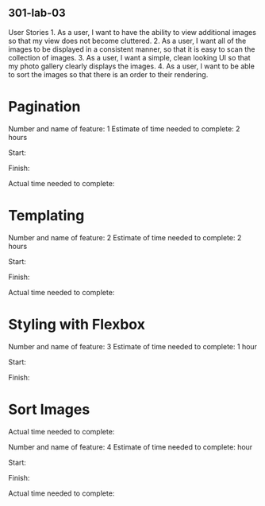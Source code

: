 ## 301-lab-03

User Stories
    1. As a user, I want to have the ability to view additional images so that my view does not become cluttered.
    2. As a user, I want all of the images to be displayed in a consistent manner, so that it is easy to scan the collection of images.
    3. As a user, I want a simple, clean looking UI so that my photo gallery clearly displays the images.
    4. As a user, I want to be able to sort the images so that there is an order to their rendering.

# Pagination
Number and name of feature: 1
Estimate of time needed to complete: 2 hours

Start: 

Finish: 

Actual time needed to complete: 

# Templating
Number and name of feature: 2
Estimate of time needed to complete: 2 hours

Start: 

Finish: 

Actual time needed to complete: 

# Styling with Flexbox
Number and name of feature: 3
Estimate of time needed to complete: 1 hour

Start: 

Finish: 

# Sort Images
Actual time needed to complete: 

Number and name of feature: 4
Estimate of time needed to complete:  hour

Start: 

Finish: 

Actual time needed to complete: 
